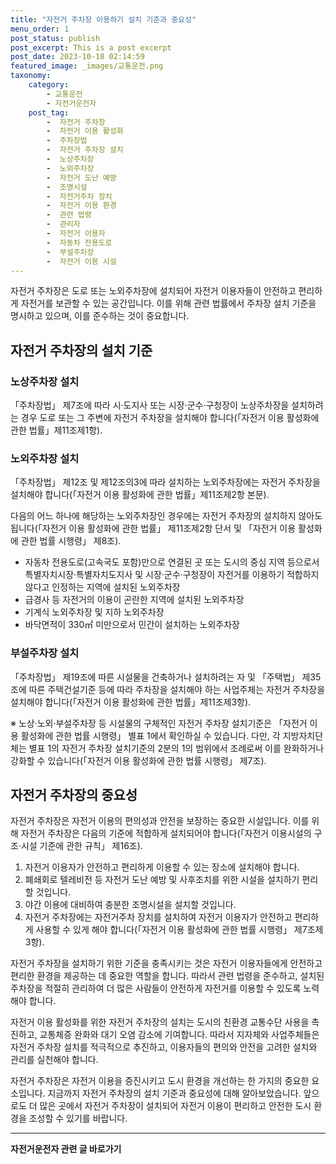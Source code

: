```yaml
---
title: "자전거 주차장 이용하기 설치 기준과 중요성"
menu_order: 1
post_status: publish
post_excerpt: This is a post excerpt
post_date: 2023-10-18 02:14:59
featured_image: _images/교통운전.png
taxonomy:
    category:
        - 교통운전
        - 자전거운전자
    post_tag:
        -  자전거 주차장
        -  자전거 이용 활성화
        -  주차장법
        -  자전거 주차장 설치
        -  노상주차장
        -  노외주차장
        -  자전거 도난 예방
        -  조명시설
        -  자전거주차 장치
        -  자전거 이용 환경
        -  관련 법령
        -  관리자
        -  자전거 이용자
        -  자동차 전용도로
        -  부설주차장
        -  자전거 이용 시설
---
```




자전거 주차장은 도로 또는 노외주차장에 설치되어 자전거 이용자들이 안전하고 편리하게 자전거를 보관할 수 있는 공간입니다. 이를 위해 관련 법률에서 주차장 설치 기준을 명시하고 있으며, 이를 준수하는 것이 중요합니다.

## 자전거 주차장의 설치 기준

### 노상주차장 설치

「주차장법」 제7조에 따라 시·도지사 또는 시장·군수·구청장이 노상주차장을 설치하려는 경우 도로 또는 그 주변에 자전거 주차장을 설치해야 합니다(「자전거 이용 활성화에 관한 법률」제11조제1항).

### 노외주차장 설치

「주차장법」 제12조 및 제12조의3에 따라 설치하는 노외주차장에는 자전거 주차장을 설치해야 합니다(「자전거 이용 활성화에 관한 법률」제11조제2항 본문).

다음의 어느 하나에 해당하는 노외주차장인 경우에는 자전거 주차장의 설치하지 않아도 됩니다(「자전거 이용 활성화에 관한 법률」 제11조제2항 단서 및 「자전거 이용 활성화에 관한 법률 시행령」 제8조).

- 자동차 전용도로(고속국도 포함)만으로 연결된 곳 또는 도시의 중심 지역 등으로서 특별자치시장·특별자치도지사 및 시장·군수·구청장이 자전거를 이용하기 적합하지 않다고 인정하는 지역에 설치된 노외주차장
- 급경사 등 자전거의 이용이 곤란한 지역에 설치된 노외주차장
- 기계식 노외주차장 및 지하 노외주차장
- 바닥면적이 330㎡ 미만으로서 민간이 설치하는 노외주차장

### 부설주차장 설치

「주차장법」 제19조에 따른 시설물을 건축하거나 설치하려는 자 및 「주택법」 제35조에 따른 주택건설기준 등에 따라 주차장을 설치해야 하는 사업주체는 자전거 주차장을 설치해야 합니다(「자전거 이용 활성화에 관한 법률」제11조제3항).

※ 노상·노외·부설주차장 등 시설물의 구체적인 자전거 주차장 설치기준은 「자전거 이용 활성화에 관한 법률 시행령」 별표 1에서 확인하실 수 있습니다. 다만, 각 지방자치단체는 별표 1의 자전거 주차장 설치기준의 2분의 1의 범위에서 조례로써 이를 완화하거나 강화할 수 있습니다(「자전거 이용 활성화에 관한 법률 시행령」 제7조).

## 자전거 주차장의 중요성

자전거 주차장은 자전거 이용의 편의성과 안전을 보장하는 중요한 시설입니다. 이를 위해 자전거 주차장은 다음의 기준에 적합하게 설치되어야 합니다(「자전거 이용시설의 구조·시설 기준에 관한 규칙」 제16조).

1. 자전거 이용자가 안전하고 편리하게 이용할 수 있는 장소에 설치해야 합니다.
3. 폐쇄회로 텔레비전 등 자전거 도난 예방 및 사후조치를 위한 시설을 설치하기 편리할 것입니다.
4. 야간 이용에 대비하여 충분한 조명시설을 설치할 것입니다.
5. 자전거 주차장에는 자전거주차 장치를 설치하여 자전거 이용자가 안전하고 편리하게 사용할 수 있게 해야 합니다(「자전거 이용 활성화에 관한 법률 시행령」 제7조제3항).

자전거 주차장을 설치하기 위한 기준을 충족시키는 것은 자전거 이용자들에게 안전하고 편리한 환경을 제공하는 데 중요한 역할을 합니다. 따라서 관련 법령을 준수하고, 설치된 주차장을 적절히 관리하여 더 많은 사람들이 안전하게 자전거를 이용할 수 있도록 노력해야 합니다.

자전거 이용 활성화를 위한 자전거 주차장의 설치는 도시의 친환경 교통수단 사용을 촉진하고, 교통체증 완화와 대기 오염 감소에 기여합니다. 따라서 지자체와 사업주체들은 자전거 주차장 설치를 적극적으로 추진하고, 이용자들의 편의와 안전을 고려한 설치와 관리를 실천해야 합니다.

자전거 주차장은 자전거 이용을 증진시키고 도시 환경을 개선하는 한 가지의 중요한 요소입니다. 지금까지 자전거 주차장의 설치 기준과 중요성에 대해 알아보았습니다. 앞으로도 더 많은 곳에서 자전거 주차장이 설치되어 자전거 이용이 편리하고 안전한 도시 환경을 조성할 수 있기를 바랍니다.

<!-- wp:separator -->
<hr class="wp-block-separator has-alpha-channel-opacity"/>
<!-- /wp:separator -->

<!-- wp:group {"backgroundColor":"base","layout":{"type":"constrained"}} -->
<div class="wp-block-group has-base-background-color has-background"><!-- wp:paragraph {"align":"center","fontSize":"medium"} -->
<p class="has-text-align-center has-large-font-size"><strong>자전거운전자 관련 글 바로가기</strong></p>
<!-- /wp:paragraph -->


<!-- wp:latest-posts
{"categories":[{"id":1713,"count":19,"description":"","link":"https://uknowlaw.com/category/%ec%9e%90%ec%a0%84%ea%b1%b0%ec%9a%b4%ec%a0%84%ec%9e%90/","name":"자전거운전자","slug":"자전거운전자","taxonomy":"category","parent":0,"meta":[],"_links":{"self":[{"href":"https://uknowlaw.com/wp-json/wp/v2/categories/1713"}],"collection":[{"href":"https://uknowlaw.com/wp-json/wp/v2/categories"}],"about":[{"href":"https://uknowlaw.com/wp-json/wp/v2/taxonomies/category"}],"wp:post_type":[{"href":"https://uknowlaw.com/wp-json/wp/v2/posts?categories=1713"}],"curies":[{"name":"wp","href":"https://api.w.org/{rel}","templated":true}]}}],"postsToShow":100,"excerptLength":28,"postLayout":"grid","columns":2,"featuredImageAlign":"left","featuredImageSizeSlug":"large","fontSize":"small"} /--></div>
<!-- /wp:group -->